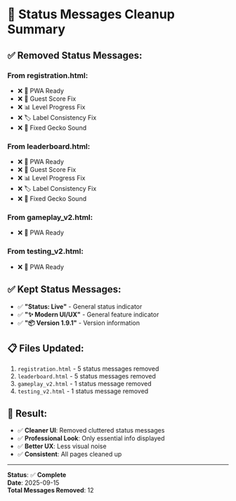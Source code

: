 # 🧹 Status Messages Cleanup Summary

## ✅ **Removed Status Messages:**

### **From registration.html:**
- ❌ 🚀 PWA Ready
- ❌ 🔧 Guest Score Fix
- ❌ 📊 Level Progress Fix
- ❌ 🏷️ Label Consistency Fix
- ❌ 🦎 Fixed Gecko Sound

### **From leaderboard.html:**
- ❌ 🚀 PWA Ready
- ❌ 🔧 Guest Score Fix
- ❌ 📊 Level Progress Fix
- ❌ 🏷️ Label Consistency Fix
- ❌ 🦎 Fixed Gecko Sound

### **From gameplay_v2.html:**
- ❌ 🚀 PWA Ready

### **From testing_v2.html:**
- ❌ 🚀 PWA Ready

## ✅ **Kept Status Messages:**
- ✅ **"Status: Live"** - General status indicator
- ✅ **"✨ Modern UI/UX"** - General feature indicator
- ✅ **"📦 Version 1.9.1"** - Version information

## 📋 **Files Updated:**
1. `registration.html` - 5 status messages removed
2. `leaderboard.html` - 5 status messages removed
3. `gameplay_v2.html` - 1 status message removed
4. `testing_v2.html` - 1 status message removed

## 🎯 **Result:**
- ✅ **Cleaner UI**: Removed cluttered status messages
- ✅ **Professional Look**: Only essential info displayed
- ✅ **Better UX**: Less visual noise
- ✅ **Consistent**: All pages cleaned up

---
**Status**: ✅ **Complete**  
**Date**: 2025-09-15  
**Total Messages Removed**: 12